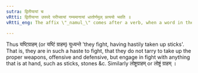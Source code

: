 ```yaml
---
sutra: द्वितीयायां च
vRtti: द्वितीयान्त उपपदे परीप्सायां गम्यमानायां धातोर्णमुल् प्रत्ययो भवति ॥
vRtti_eng: The affix \"_namul_\" comes after a verb, when a word in the Accusative case is in composition, and when \"haste\" is intended.

---
```

Thus यष्टिग्राहम् (or यष्टिं ग्राहम्) युध्यन्ते 'they fight, having hastily taken up sticks'. That is, they are in such a haste to fight, that they do not tarry to take up the proper weapons, offensive and defensive, but engage in fight with anything that is at hand, such as sticks, stones &c. Similarly लोष्ट्रग्राहम् or लोष्ट्रं ग्राहम् ।
